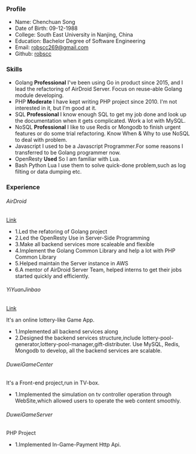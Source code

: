 ### Profile

* Name: Chenchuan Song
* Date of Birth: 09-12-1988
* College: South East University in Nanjing, China
* Education: Bachelor Degree of Software Engineering
* Email: robscc269@gmail.com
* Github: [robscc](http://github.com/robscc)

### Skills

- Golang **Professional** I've been using Go in product since 2015, and I lead the refactoring of AirDroid Server. Focus on reuse-able Golang module developing.
- PHP **Moderate** I have kept writing PHP project since 2010. I'm not interested in it, but I'm good at it.
- SQL **Professional** I know enough SQL to get my job done and look up the documentation when it gets complicated. Work a lot with MySQL.
- NoSQL **Professional** I like to use Redis or Mongodb to finish urgent features or do some trial refactoring. Know When & Why to use NoSQL to deal with problem.
- Javascript I used to be a Javascript Programmer.For some reasons I transferred to be Golang programmer now.
- OpenResty **Used** So I am familiar with Lua.
- Bash Python Lua I use them to solve quick-done problem,such as log filting or data dumping etc.

### Experience

###### AirDroid

[Link](http://www.airdroid.com)

- 1.Led the refatoring of Golang project
- 2.Led the OpenResty Use in Server-Side Programming
- 3.Make all backend services more scaleable and flexible
- 4.Implement the Golang Common Library and help a lot with PHP Common Library
- 5.Helped maintain the Server instance in AWS
- 6.A mentor of AirDroid Server Team, helped interns to get their jobs started quickly and efficiently.

###### YiYuanJinbao

[Link](http://www.yyjinbao.com)

It's an online lottery-like Game App.

- 1.Implemented all backend services along 
- 2.Designed the backend services structure,include lottery-pool-generator,lottery-pool-manager,gift-distributer. Use MySQL, Redis, Mongodb to develop, all the backend services are scalable.

###### DuweiGameCenter

It's a Front-end project,run in TV-box.

- 1.Implemented the simulation on tv controller operation through WebSite,which allowed users to operate the web content smoothly.

###### DuweiGameServer

PHP Project

- 1.Implemented In-Game-Payment Http Api.



